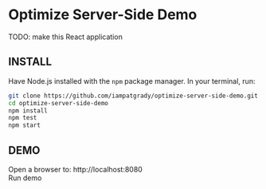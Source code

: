 # Optimize Server-Side Demo  
TODO: make this React application  

## INSTALL
Have Node.js installed with the `npm` package manager. In your terminal, run:  
```bash
git clone https://github.com/iampatgrady/optimize-server-side-demo.git
cd optimize-server-side-demo
npm install
npm test
npm start
```

## DEMO
Open a browser to: http://localhost:8080  
Run demo
